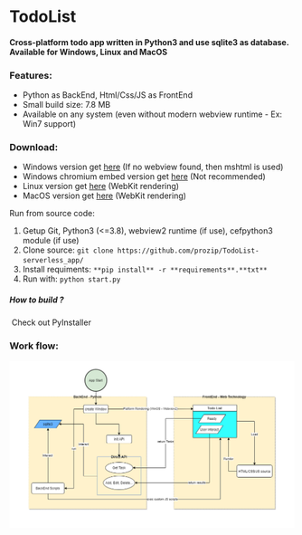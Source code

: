 # TodoList

#### Cross-platform todo app written in Python3 and use sqlite3 as database. Available for Windows, Linux and MacOS



### Features:

- Python as BackEnd, Html/Css/JS as FrontEnd
- Small build size: 7.8 MB
- Available on any system (even without modern webview runtime - Ex: Win7 support)



### Download: 

- Windows version get [here](https://github.com/prozip/TodoList-serverless_app/raw/master/build/windows/todo.exe) (If no webview found, then mshtml is used)
- Windows chromium embed version get [here](https://github.com/prozip/TodoList-serverless_app/raw/master/build/windows/todo_chromium.exe) (Not recommended)
- Linux version get [here](https://github.com/prozip/TodoList-serverless_app/raw/master/build/linux%20%5BDebian%20based%5D/todo) (WebKit rendering)
- MacOS version get [here](https://github.com/prozip/TodoList-serverless_app/raw/master/build/macosx/todo) (WebKit rendering)



Run from source code:

1. Getup Git, Python3 (<=3.8), webview2 runtime (if use), cefpython3 module (if use)
2. Clone source:  `git clone https://github.com/prozip/TodoList-serverless_app/`
3. Install requiments: `**pip install** -r **requirements**.**txt**`
4. Run with: `python start.py`



##### How to build ? 

​	Check out PyInstaller



### Work flow:

![app_flow](https://github.com/prozip/TodoList-serverless_app/blob/master/image/app_flow.png)



